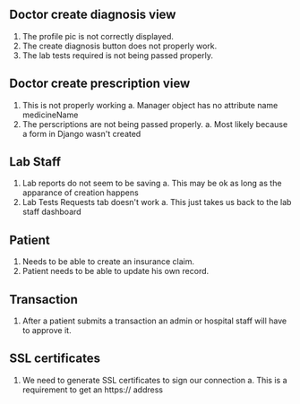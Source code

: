 ## Doctor create diagnosis view
1. The profile pic is not correctly displayed.
2. The create diagnosis button does not properly work.
3. The lab tests required is not being passed properly. 

## Doctor create prescription view
1. This is not properly working
    a. Manager object has no attribute name medicineName
2. The perscriptions are not being passed properly. 
    a. Most likely because a form in Django wasn't created

## Lab Staff
1. Lab reports do not seem to be saving
    a. This may be ok as long as the apparance of creation happens
2. Lab Tests Requests tab doesn't work
    a. This just takes us back to the lab staff dashboard

## Patient
1. Needs to be able to create an insurance claim.
2. Patient needs to be able to update his own record.

## Transaction
1. After a patient submits a transaction an admin or hospital staff will have to approve it.

## SSL certificates
1. We need to generate SSL certificates to sign our connection
    a. This is a requirement to get an https:// address
